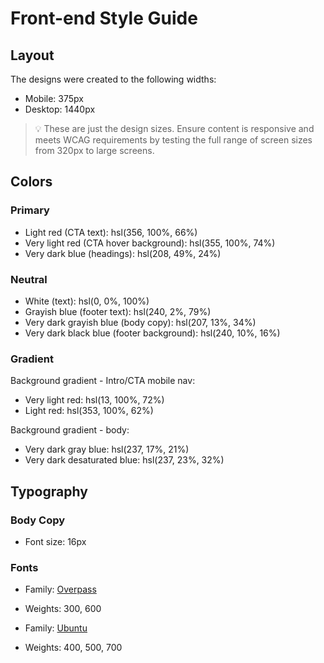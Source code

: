 # Front-end Style Guide

## Layout

The designs were created to the following widths:

- Mobile: 375px
- Desktop: 1440px

> 💡 These are just the design sizes. Ensure content is responsive and meets WCAG requirements by testing the full range of screen sizes from 320px to large screens.

## Colors

### Primary

- Light red (CTA text): hsl(356, 100%, 66%)
- Very light red (CTA hover background): hsl(355, 100%, 74%)
- Very dark blue (headings): hsl(208, 49%, 24%)

### Neutral

- White (text): hsl(0, 0%, 100%)
- Grayish blue (footer text): hsl(240, 2%, 79%)
- Very dark grayish blue (body copy): hsl(207, 13%, 34%)
- Very dark black blue (footer background): hsl(240, 10%, 16%)

### Gradient

Background gradient - Intro/CTA mobile nav:

- Very light red: hsl(13, 100%, 72%)
- Light red: hsl(353, 100%, 62%)

Background gradient - body:

- Very dark gray blue: hsl(237, 17%, 21%)
- Very dark desaturated blue: hsl(237, 23%, 32%)

## Typography

### Body Copy

- Font size: 16px

### Fonts

- Family: [Overpass](https://fonts.google.com/specimen/Overpass?preview.text_type=custom)
- Weights: 300, 600

- Family: [Ubuntu](https://fonts.google.com/specimen/Ubuntu?preview.text_type=custom)
- Weights: 400, 500, 700


